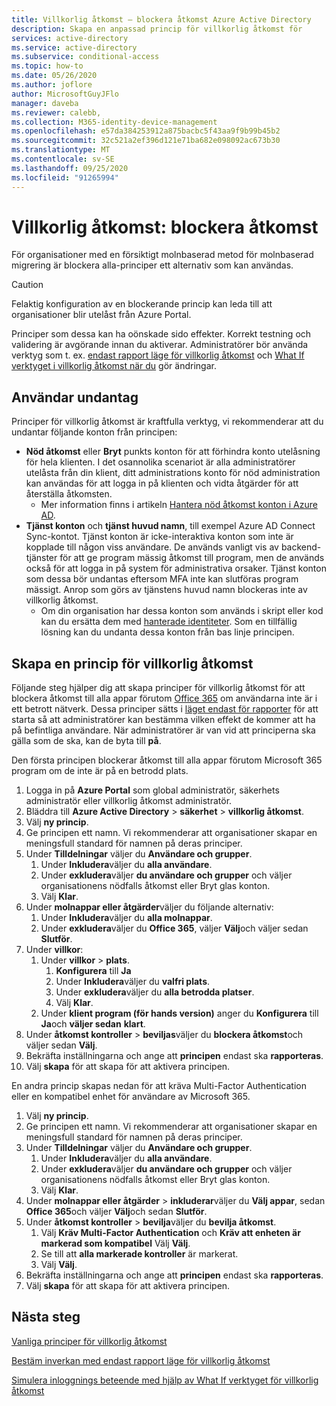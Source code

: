 ```yaml
---
title: Villkorlig åtkomst – blockera åtkomst Azure Active Directory
description: Skapa en anpassad princip för villkorlig åtkomst för
services: active-directory
ms.service: active-directory
ms.subservice: conditional-access
ms.topic: how-to
ms.date: 05/26/2020
ms.author: joflore
author: MicrosoftGuyJFlo
manager: daveba
ms.reviewer: calebb,
ms.collection: M365-identity-device-management
ms.openlocfilehash: e57da384253912a875bacbc5f43aa9f9b99b45b2
ms.sourcegitcommit: 32c521a2ef396d121e71ba682e098092ac673b30
ms.translationtype: MT
ms.contentlocale: sv-SE
ms.lasthandoff: 09/25/2020
ms.locfileid: "91265994"
---
```

# <a name="conditional-access-block-access"></a>Villkorlig åtkomst: blockera åtkomst

För organisationer med en försiktigt molnbaserad metod för molnbaserad migrering är blockera alla-principer ett alternativ som kan användas. 

> [!CAUTION]
> Felaktig konfiguration av en blockerande princip kan leda till att organisationer blir utelåst från Azure Portal.

Principer som dessa kan ha oönskade sido effekter. Korrekt testning och validering är avgörande innan du aktiverar. Administratörer bör använda verktyg som t. ex. [endast rapport läge för villkorlig åtkomst](concept-conditional-access-report-only.md) och [What If verktyget i villkorlig åtkomst när du](what-if-tool.md) gör ändringar.

## <a name="user-exclusions"></a>Användar undantag

Principer för villkorlig åtkomst är kraftfulla verktyg, vi rekommenderar att du undantar följande konton från principen:

* **Nöd åtkomst** eller **Bryt** punkts konton för att förhindra konto utelåsning för hela klienten. I det osannolika scenariot är alla administratörer utelåsta från din klient, ditt administrations konto för nöd administration kan användas för att logga in på klienten och vidta åtgärder för att återställa åtkomsten.
   * Mer information finns i artikeln [Hantera nöd åtkomst konton i Azure AD](../users-groups-roles/directory-emergency-access.md).
* **Tjänst konton** och **tjänst huvud namn**, till exempel Azure AD Connect Sync-kontot. Tjänst konton är icke-interaktiva konton som inte är kopplade till någon viss användare. De används vanligt vis av backend-tjänster för att ge program mässig åtkomst till program, men de används också för att logga in på system för administrativa orsaker. Tjänst konton som dessa bör undantas eftersom MFA inte kan slutföras program mässigt. Anrop som görs av tjänstens huvud namn blockeras inte av villkorlig åtkomst.
   * Om din organisation har dessa konton som används i skript eller kod kan du ersätta dem med [hanterade identiteter](../managed-identities-azure-resources/overview.md). Som en tillfällig lösning kan du undanta dessa konton från bas linje principen.

## <a name="create-a-conditional-access-policy"></a>Skapa en princip för villkorlig åtkomst

Följande steg hjälper dig att skapa principer för villkorlig åtkomst för att blockera åtkomst till alla appar förutom [Office 365](concept-conditional-access-cloud-apps.md#office-365) om användarna inte är i ett betrott nätverk. Dessa principer sätts i [läget endast för rapporter](howto-conditional-access-insights-reporting.md) för att starta så att administratörer kan bestämma vilken effekt de kommer att ha på befintliga användare. När administratörer är van vid att principerna ska gälla som de ska, kan de byta till **på**.

Den första principen blockerar åtkomst till alla appar förutom Microsoft 365 program om de inte är på en betrodd plats.

1. Logga in på **Azure Portal** som global administratör, säkerhets administratör eller villkorlig åtkomst administratör.
1. Bläddra till **Azure Active Directory**  >  **säkerhet**  >  **villkorlig åtkomst**.
1. Välj **ny princip**.
1. Ge principen ett namn. Vi rekommenderar att organisationer skapar en meningsfull standard för namnen på deras principer.
1. Under **Tilldelningar** väljer du **Användare och grupper**.
   1. Under **Inkludera**väljer du **alla användare**.
   1. Under **exkludera**väljer **du användare och grupper** och väljer organisationens nödfalls åtkomst eller Bryt glas konton. 
   1. Välj **Klar**.
1. Under **molnappar eller åtgärder**väljer du följande alternativ:
   1. Under **Inkludera**väljer du **alla molnappar**.
   1. Under **exkludera**väljer du **Office 365**, väljer **Välj**och väljer sedan **Slutför**.
1. Under **villkor**:
   1. Under **villkor**  >  **plats**.
      1. **Konfigurera** till **Ja**
      1. Under **Inkludera**väljer du **valfri plats**.
      1. Under **exkludera**väljer du **alla betrodda platser**.
      1. Välj **Klar**.
   1. Under **klient program (för hands version)** anger du **Konfigurera** till **Ja**och **väljer sedan** **klart**.
1. Under **åtkomst kontroller**  >  **beviljas**väljer du **blockera åtkomst**och väljer sedan **Välj**.
1. Bekräfta inställningarna och ange att **principen** endast ska **rapporteras**.
1. Välj **skapa** för att skapa för att aktivera principen.

En andra princip skapas nedan för att kräva Multi-Factor Authentication eller en kompatibel enhet för användare av Microsoft 365.

1. Välj **ny princip**.
1. Ge principen ett namn. Vi rekommenderar att organisationer skapar en meningsfull standard för namnen på deras principer.
1. Under **Tilldelningar** väljer du **Användare och grupper**.
   1. Under **Inkludera**väljer du **alla användare**.
   1. Under **exkludera**väljer **du användare och grupper** och väljer organisationens nödfalls åtkomst eller Bryt glas konton. 
   1. Välj **Klar**.
1. Under **molnappar eller åtgärder**  >  **inkluderar**väljer du **Välj appar**, sedan **Office 365**och väljer **Välj**och sedan **Slutför**.
1. Under **åtkomst kontroller**  >  **bevilja**väljer du **bevilja åtkomst**.
   1. Välj **Kräv Multi-Factor Authentication** och **Kräv att enheten är markerad som kompatibel** Välj **Välj**.
   1. Se till att **alla markerade kontroller** är markerat.
   1. Välj **Välj**.
1. Bekräfta inställningarna och ange att **principen** endast ska **rapporteras**.
1. Välj **skapa** för att skapa för att aktivera principen.

## <a name="next-steps"></a>Nästa steg

[Vanliga principer för villkorlig åtkomst](concept-conditional-access-policy-common.md)

[Bestäm inverkan med endast rapport läge för villkorlig åtkomst](howto-conditional-access-insights-reporting.md)

[Simulera inloggnings beteende med hjälp av What If verktyget för villkorlig åtkomst](troubleshoot-conditional-access-what-if.md)
